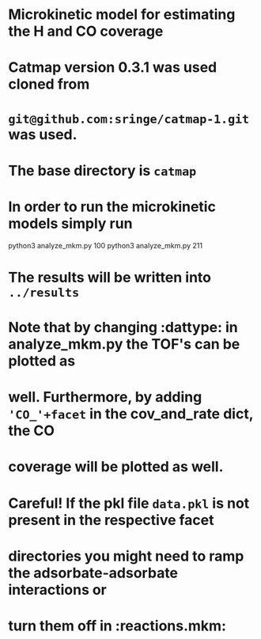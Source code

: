 # Microkinetic model for estimating the H and CO coverage
# Catmap version 0.3.1 was used cloned from
# ```git@github.com:sringe/catmap-1.git``` was used.
# The base directory is ```catmap```
# In order to run the microkinetic models simply run
python3 analyze_mkm.py 100
python3 analyze_mkm.py 211

# The results will be written into ```../results```

# Note that by changing :dattype: in analyze_mkm.py the TOF's can be plotted as
# well. Furthermore, by adding ```'CO_'+facet``` in the cov_and_rate dict, the CO
# coverage will be plotted as well.
# Careful! If the pkl file ```data.pkl``` is not present in the respective facet
# directories you might need to ramp the adsorbate-adsorbate interactions or
# turn them off in :reactions.mkm:
